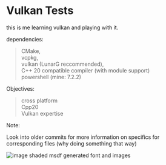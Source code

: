 # Vulkan Tests
this is me learning vulkan and playing with it.

dependencies:
> CMake, <br>
> vcpkg, <br>
> vulkan (LunarG reccommended), <br>
> C++ 20 compatible compiler (with module support) <br>
> powershell (mine: 7.2.2) <br>

Objectives:
> cross platform <br>
> Cpp20 <br>
> Vulkan expertise <br>

Note: <br>
<tr> Look into older commits for more information on specifics for corresponding files (why doing something that way)
  
  ![image](https://user-images.githubusercontent.com/61790879/166994065-47d55605-4449-4e8d-987e-02020d4505b7.png)
  shaded msdf generated font and images

